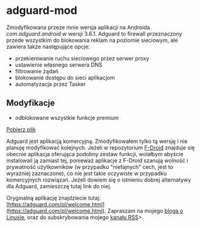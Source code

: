 # adguard-mod
Zmodyfikowana przeze mnie wersja aplikacji na Androida *com.adguard.android* w wersji 3.6.1. Adguard to firewall przeznaczony przede wszystkim do blokowania reklam na poziomie sieciowym, ale zawiera także następujące opcje:
- przekierowanie ruchu sieciowego przez serwer proxy
- ustawienie własnego serwera DNS
- filtrowanie żądań
- blokowanie dostępu do sieci aplikacjom
- automatyzacja przez Tasker

## Modyfikacje
- odblokowane wszystkie funkcje premium

[Pobierz plik](https://github.com/anedroid/adguard-mod/releases/download/3.6.1/AdGuard.ver.3.6.1.build.10000471.apk)

Adguard jest aplikacją komercyjną. Zmodyfikowałem tylko tą wersję i nie planuję modyfikować kolejnych. Jeżeli w repozytorium [F-Droid](https://f-droid.org/) znajduje się obecnie aplikacja oferująca podobny zestaw funkcji, wolałbym abyście instalowali ją zamiast tej, ponieważ aplikacje z F-Droid szanują wolność i prywatność użytkowników (w przypadku "niefajnych" cech, jest to wyraźniej zaznaczone), co nie jest takie oczywiste w przypadku komercyjnych rozwiązań. Jeżeli dowiem się o istnieniu dobrej alternatywy dla Adguard, zamieszczę tutaj link do niej.

Oryginalną aplikację znajdziecie tutaj: [https://adguard.com/pl/welcome.html](https://adguard.com/pl/welcome.html). Zapraszam na mojego [bloga o Linuxie](https://anedroid.github.io), oraz do subskrybowania mojego [kanału RSS](https://anedroid.github.io/feed.xml)>.
